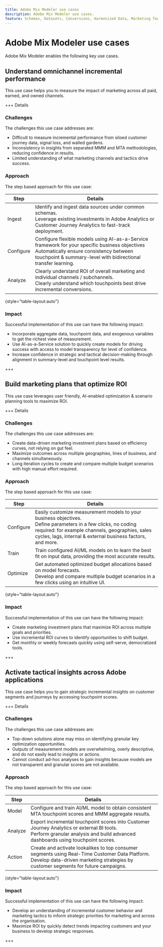 ```yaml
---
title: Adobe Mix Modeler use cases
description: Adobe Mix Modeler use cases.
feature: Schemas, Datasets, Conversions, Harmonized Data, Marketing Touch Points, Models, Plans
---
```


# Adobe Mix Modeler use cases

Adobe Mix Modeler enables the following key use cases.

## Understand omnichannel incremental performance

This use case helps you to measure the impact of marketing across all paid, earned, and owned channels.

+++ Details

### Challenges

The challenges this use case addresses are:

* Difficult to measure incremental performance from siloed customer journey data, signal loss, and walled gardens.
* Inconsistency in insights from separated MMM and MTA methodologies, reducing confidence in results.
* Limited understanding of what marketing channels and tactics drive success.

### Approach

The step based approach for this use case:

| Step | Details |
|---|---|
| Ingest | Identify and ingest data sources under common schemas. <br/>Leverage existing investments in  Adobe Analytics or Customer Journey Analytics to fast-track deployment. |
| Configure | Configure flexible models using AI-as-a-Service framework for your specific business objectives<br/>Automatically ensure consistency between touchpoint & summary-level with bidirectional transfer learning. |
| Analyze | Clearly understand ROI of overall marketing and individual channels / subchannels.<br/>Clearly understand which touchpoints best drive incremental conversions. |

{style="table-layout:auto"}


### Impact 

Successful implementation of this use can have the following impact:

* Incorporate aggregate data, touchpoint data, and exogenous variables to get the richest view of measurement.
* Use AI-as-a-Service solution to quickly create models for driving success with access to model transparency for level of confidence.
* Increase confidence in strategic and tactical decision-making through alignment in summary-level and touchpoint level results.

+++


## Build marketing plans that optimize ROI

This use case leverages user friendly, AI-enabled optimization & scenario planning tools to maximize ROI.

+++ Details

### Challenges

The challenges this use case addresses are:

* Create data-driven marketing investment plans based on efficiency curves, not relying on gut feel.
* Maximize outcomes across multiple geographies, lines of business, and channels simultaneously.
* Long iteration cycles to create and compare multiple budget scenarios with high manual effort required.


### Approach

The step based approach for this use case:

| Step | Details |
|---|---|
| Configure | Easily customize measurement models to your business objectives.<br/>Define parameters in a few clicks, no coding required: for example channels, geographies, sales cycles, lags, internal & external business factors, and more.|
| Train | Train configured AI/ML models on to learn the best fit on input data, providing the most accurate results. |
| Optimize | Get automated optimized budget allocations based on model forecasts.<br/>Develop and compare multiple budget scenarios in a few clicks using an intuitive UI. |

{style="table-layout:auto"}


### Impact 

Successful implementation of this use can have the following impact:

* Create marketing investment plans that maximize ROI across multiple goals and priorities.
* Use incremental ROI curves to identify opportunities to shift budget.
* Get monthly or weekly forecasts quickly using self-serve, democratized tools.

+++

<!-- This use case is not supported with initial release

## Make data-driven inflight optimizations

This use case helps you to improve ROI weekly by assessing actual and forecasted performance to make inflight improvements.

+++ Details

### Challenges

The challenges this use case addresses are:

* Campaign performance is often slow, or lacks granularity need to confidently optimize.
* Messy, non-standardized data across dozens of channels and sources drives slow time to insight.
* No democratized access to tools and overreliance on select experts or external vendors, increasing turnaround times.



### Approach

The step based approach for this use case:

| Step | Details |
|---|---|
| Ingest | Ingest data in common schemas for easy model refreshes and reusability across Experience Platform applications.<br/>Streamline data piping, cleaning & QA with automated harmonization tools. |
| Refresh | Build and refresh AI/ML  models using a user-friendly, self-service platform.<br/>Get new results, including historic and forecasted ROIs by channel, on a weekly or monthly basis. |
| Optimize | Make rapid inflight optimizations by shifting spend across channels based on measured performance. |

{style="table-layout:auto"}


### Impact 

Successful implementation of this use can have the following impact:

* Maximize speed, scalability, and usability across measurement & analytic use cases with standardized data schemas and common data foundation.
* Rapidly make weekly or monthly inflight optimizations and maximize ROI with data-driven spend shifts that reflect best forecasted ROIs.

+++

-->

## Activate tactical insights across Adobe applications

This use case helps you to gain strategic incremental insights on customer segments and journeys by accessing touchpoint scores.

+++ Details

### Challenges

The challenges this use case addresses are:

* Top-down solutions alone may miss on identifying granular key optimization opportunities.
* Outputs of measurement models are overwhelming, overly descriptive, and do not easily lead to insights or actions.
* Cannot conduct ad-hoc analyses to gain insights because models are not transparent and granular scores are not available.


### Approach

The step based approach for this use case:

| Step | Details |
|---|---|
| Model | Configure and train AI/ML model to obtain consistent MTA touchpoint scores and MMM aggregate results. |
| Analyze | Export incremental touchpoint scores into Customer Journey Analytics or external BI tools.<br/>Perform granular analysis and build advanced dashboards using touchpoint scores. |
| Action | Create and activate lookalikes to top consumer segments using Real-Time Customer Data Platform.<br/>Develop data-driven marketing strategies by customer segments for future campaigns. | 

{style="table-layout:auto"}


### Impact 

Successful implementation of this use can have the following impact:

* Develop an understanding of incremental customer behavior and marketing tactics to inform strategic priorities for marketing and across the organisation.
* Maximize ROI by quickly detect trends impacting customers and your business to develop strategic responses.


+++

